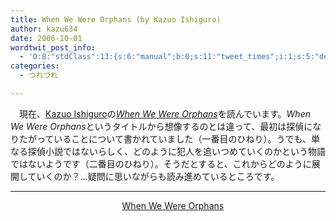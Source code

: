 ```yaml
---
title: When We Were Orphans (by Kazuo Ishiguro)
author: kazu634
date: 2006-10-01
wordtwit_post_info:
  - 'O:8:"stdClass":13:{s:6:"manual";b:0;s:11:"tweet_times";i:1;s:5:"delay";i:0;s:7:"enabled";i:1;s:10:"separation";s:2:"60";s:7:"version";s:3:"3.7";s:14:"tweet_template";b:0;s:6:"status";i:2;s:6:"result";a:0:{}s:13:"tweet_counter";i:2;s:13:"tweet_log_ids";a:1:{i:0;i:2583;}s:9:"hash_tags";a:0:{}s:8:"accounts";a:1:{i:0;s:7:"kazu634";}}'
categories:
  - つれづれ

---
```

<div class="section">
<p>
    　現在、<a href="http://ja.wikipedia.org/wiki/%E3%82%AB%E3%82%BA%E3%82%AA%E3%83%BB%E3%82%A4%E3%82%B7%E3%82%B0%E3%83%AD" onclick="__gaTracker('send', 'event', 'outbound-article', 'http://ja.wikipedia.org/wiki/%E3%82%AB%E3%82%BA%E3%82%AA%E3%83%BB%E3%82%A4%E3%82%B7%E3%82%B0%E3%83%AD', 'Kazuo Ishiguro');" target="blank">Kazuo Ishiguro</a>の<a href="https://www.amazon.co.jp/exec/obidos/ASIN/0571225403/goodpic-22/" onclick="__gaTracker('send', 'event', 'outbound-article', 'https://www.amazon.co.jp/exec/obidos/ASIN/0571225403/goodpic-22/', 'When We Were Orphans');" target="_top"><i>When We Were Orphans</i></a>を読んでいます。<i>When We Were Orphans</i>というタイトルから想像するのとは違って、最初は探偵になりたがっていることについて書かれていました（一番目のひねり）。うでも、単なる探偵小説ではないらしく、どのように犯人を追いつめていくのかという物語ではないようです（二番目のひねり）。そうだとすると、これからどのように展開していくのか？…疑問に思いながらも読み進めているところです。
</p>
  
<hr />
  
<center>
    &#160;&#160; &#160;<a href="https://www.amazon.co.jp/exec/obidos/ASIN/0571225403/goodpic-22/" onclick="__gaTracker('send', 'event', 'outbound-article', 'https://www.amazon.co.jp/exec/obidos/ASIN/0571225403/goodpic-22/', 'When We Were Orphans');" target="_top">When We Were Orphans</a><br />
</center>
</div>
